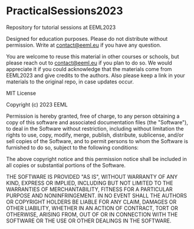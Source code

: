 # PracticalSessions2023

Repository for tutorial sessions at EEML2023

Designed for education purposes. Please do not distribute without permission. Write at contact@eeml.eu if you have any question.

You are welcome to reuse this material in other courses or schools, but please reach out to contact@eeml.eu if you plan to do so. We would appreciate it if you could acknowledge that the materials come from EEML2023 and give credits to the authors. Also please keep a link in your materials to the original repo, in case updates occur.

MIT License

Copyright (c) 2023 EEML

Permission is hereby granted, free of charge, to any person obtaining a copy of this software and associated documentation files (the "Software"), to deal in the Software without restriction, including without limitation the rights to use, copy, modify, merge, publish, distribute, sublicense, and/or sell copies of the Software, and to permit persons to whom the Software is furnished to do so, subject to the following conditions:

The above copyright notice and this permission notice shall be included in all copies or substantial portions of the Software.

THE SOFTWARE IS PROVIDED "AS IS", WITHOUT WARRANTY OF ANY KIND, EXPRESS OR IMPLIED, INCLUDING BUT NOT LIMITED TO THE WARRANTIES OF MERCHANTABILITY, FITNESS FOR A PARTICULAR PURPOSE AND NONINFRINGEMENT. IN NO EVENT SHALL THE AUTHORS OR COPYRIGHT HOLDERS BE LIABLE FOR ANY CLAIM, DAMAGES OR OTHER LIABILITY, WHETHER IN AN ACTION OF CONTRACT, TORT OR OTHERWISE, ARISING FROM, OUT OF OR IN CONNECTION WITH THE SOFTWARE OR THE USE OR OTHER DEALINGS IN THE SOFTWARE.
